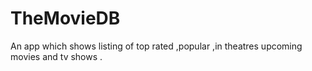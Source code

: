 # TheMovieDB

An app which shows listing of top rated ,popular ,in theatres upcoming movies and tv shows .

